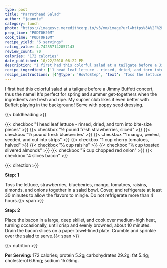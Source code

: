 ```yaml
---
type: post
title: "Parrothead Salad"
author: "jeannie"
category: lunch
photo: "https://imagesvc.meredithcorp.io/v3/mm/image?url=https%3A%2F%2Fimages.media-allrecipes.com%2Fuserphotos%2F867789.jpg"
prep_time: "P0DT0H20M"
cook_time: "P0DT0H10M"
recipe_yield: "6 servings"
rating_value: 4.742857142857143
review_count: 70
calories: "172 calories"
date_published: 10/22/2018 06:22 PM
description: "I first had this colorful salad at a tailgate before a Jimmy Buffett concert, thus the name!  It's perfect for spring and summer get-togethers when the ingredients are fresh and ripe.  My supper club likes it even better with Buffett playing in the background! Serve with poppy seed dressing."
recipe_ingredient: ['1 head leaf lettuce - rinsed, dried, and torn into bite-size pieces', '½ pound fresh strawberries, sliced', '½ pound fresh blueberries', '1 mango, peeled, seeded, and cut into strips', '1 cup cherry tomatoes, halved', '½ cup raisins', '¼ cup toasted slivered almonds', '¼ cup chopped red onion', '4 slices bacon']
recipe_instructions: [{'@type': 'HowToStep', 'text': 'Toss the lettuce, strawberries, blueberries, mango, tomatoes, raisins, almonds, and onions together in a salad bowl. Cover, and refrigerate at least 30 minutes to allow the flavors to mingle. Do not refrigerate more than 4 hours.\n'}, {'@type': 'HowToStep', 'text': 'Place the bacon in a large, deep skillet, and cook over medium-high heat, turning occasionally, until crisp and evenly browned, about 10 minutes. Drain the bacon slices on a paper towel-lined plate. Crumble and sprinkle over the salad to serve.\n'}]
---
```


I first had this colorful salad at a tailgate before a Jimmy Buffett concert, thus the name!  It's perfect for spring and summer get-togethers when the ingredients are fresh and ripe.  My supper club likes it even better with Buffett playing in the background! Serve with poppy seed dressing. 

{{< boldheading >}}

{{< checkbox "1 head leaf lettuce - rinsed, dried, and torn into bite-size pieces" >}}
{{< checkbox "½ pound fresh strawberries, sliced" >}}
{{< checkbox "½ pound fresh blueberries" >}}
{{< checkbox "1  mango, peeled, seeded, and cut into strips" >}}
{{< checkbox "1 cup cherry tomatoes, halved" >}}
{{< checkbox "½ cup raisins" >}}
{{< checkbox "¼ cup toasted slivered almonds" >}}
{{< checkbox "¼ cup chopped red onion" >}}
{{< checkbox "4 slices bacon" >}}


{{< direction >}}

**Step: 1**

Toss the lettuce, strawberries, blueberries, mango, tomatoes, raisins, almonds, and onions together in a salad bowl. Cover, and refrigerate at least 30 minutes to allow the flavors to mingle. Do not refrigerate more than 4 hours.{{< span >}}

**Step: 2**

Place the bacon in a large, deep skillet, and cook over medium-high heat, turning occasionally, until crisp and evenly browned, about 10 minutes. Drain the bacon slices on a paper towel-lined plate. Crumble and sprinkle over the salad to serve.{{< span >}}

{{< nutrition >}}

**Per Serving:** 172 calories; protein 5.2g; carbohydrates 29.2g; fat 5.4g; cholesterol 6.6mg; sodium 157.6mg.